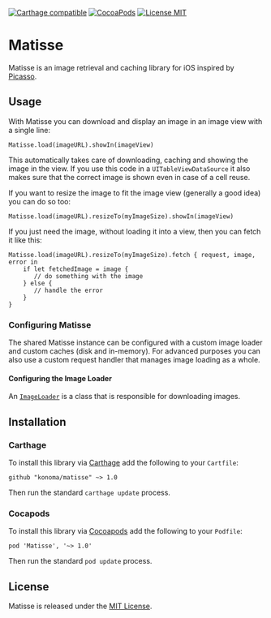 [![Carthage compatible](https://img.shields.io/badge/Carthage-compatible-4BC51D.svg)](https://github.com/Carthage/Carthage)
[![CocoaPods](https://img.shields.io/cocoapods/v/Matisse.svg)](https://cocoapods.org/pods/Matisse)
[![License MIT](https://img.shields.io/badge/license-MIT-blue.svg)](https://github.com/konoma/matisse/blob/master/LICENSE)

# Matisse

Matisse is an image retrieval and caching library for iOS inspired by
[Picasso](https://github.com/square/picasso).


## Usage

With Matisse you can download and display an image in an image view with
a single line:

    Matisse.load(imageURL).showIn(imageView)

This automatically takes care of downloading, caching and showing the image
in the view. If you use this code in a `UITableViewDataSource` it also makes
sure that the correct image is shown even in case of a cell reuse.

If you want to resize the image to fit the image view (generally a good idea)
you can do so too:

    Matisse.load(imageURL).resizeTo(myImageSize).showIn(imageView)

If you just need the image, without loading it into a view, then you can fetch
it like this:

    Matisse.load(imageURL).resizeTo(myImageSize).fetch { request, image, error in
        if let fetchedImage = image {
           // do something with the image
        } else {
           // handle the error
        }
    }


### Configuring Matisse

The shared Matisse instance can be configured with a custom image loader and custom caches (disk and in-memory).
For advanced purposes you can also use a custom request handler that manages image loading as a whole.

#### Configuring the Image Loader

An [`ImageLoader`](Sources/ImageLoader.swift) is a class that is responsible for downloading images.



## Installation

### Carthage

To install this library via [Carthage](https://github.com/Carthage/Carthage) add the
following to your `Cartfile`:

    github "konoma/matisse" ~> 1.0

Then run the standard `carthage update` process.


### Cocapods

To install this library via [Cocoapods](https://cocoapods.org) add the following to
your `Podfile`:

    pod 'Matisse', '~> 1.0'

Then run the standard `pod update` process.


## License

Matisse is released under the [MIT License](https://github.com/konoma/matisse/blob/master/LICENSE).